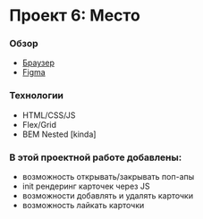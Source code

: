 # Проект 6: Место

### Обзор
* [Браузер](https://illiagoncharov.github.io/mesto/)
* [Figma](https://www.figma.com/file/StZjf8HnoeLdiXS7dYrLAh/JavaScript.-Sprint-4)

### Технологии

* HTML/CSS/JS
* Flex/Grid
* BEM Nested [kinda]

### В этой проектной работе добавлены: 

* возможность открывать/закрывать поп-апы 
* init рендеринг карточек через JS
* возможности добавлять и удалять карточки
* возможность лайкать карточки


